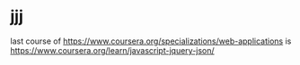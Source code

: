 # jjj
last course of https://www.coursera.org/specializations/web-applications is https://www.coursera.org/learn/javascript-jquery-json/
